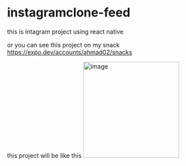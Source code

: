 # instagramclone-feed
this is intagram project using react native

or you can see this project on my snack https://expo.dev/accounts/ahmad02/snacks

this project will be like this
<img width="224" alt="image" src="https://user-images.githubusercontent.com/98068506/200015168-b6d6d51e-0360-405e-b3a2-689a82e1d33a.png">
